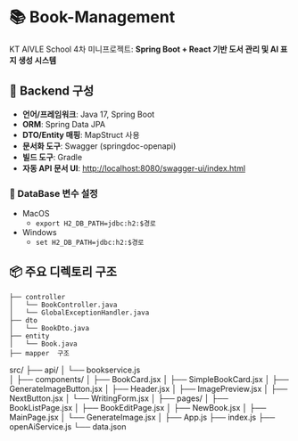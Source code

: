 # 📚 Book-Management

KT AIVLE School 4차 미니프로젝트: **Spring Boot + React 기반 도서 관리 및 AI 표지 생성 시스템**

## 🔧 Backend 구성

- **언어/프레임워크**: Java 17, Spring Boot
- **ORM**: Spring Data JPA
- **DTO/Entity 매핑**: MapStruct 사용
- **문서화 도구**: Swagger (springdoc-openapi)
- **빌드 도구**: Gradle
- **자동 API 문서 UI**: [http://localhost:8080/swagger-ui/index.html](http://localhost:8080/swagger-ui/index.html)

### 🧵 DataBase 변수 설정
- MacOS
  - ```export H2_DB_PATH=jdbc:h2:$경로```
- Windows
  - ```set H2_DB_PATH=jdbc:h2:$경로```
## 📦 주요 디렉토리 구조

```
├── controller        
│   └── BookController.java
│   └── GlobalExceptionHandler.java
├── dto              
│   └── BookDto.java
├── entity           
│   └── Book.java
├── mapper  구조
```
src/
├── api/
│   └── bookservice.js               
│
├── components/
│   ├── BookCard.jsx
│   ├── SimpleBookCard.jsx
│   ├── GenerateImageButton.jsx
│   ├── Header.jsx
│   ├── ImagePreview.jsx
│   ├── NextButton.jsx
│   └── WritingForm.jsx
│
├── pages/
│   ├── BookListPage.jsx
│   ├── BookEditPage.jsx
│   ├── NewBook.jsx
│   ├── MainPage.jsx
│   └── GenerateImage.jsx
│
├── App.js
├── index.js
├── openAiService.js
└── data.json
